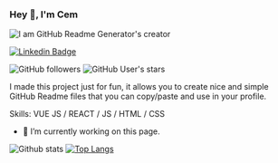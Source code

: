 ### Hey 👋, I'm Cem

![I am GitHub Readme Generator's creator](https://arturssmirnovs.github.io/github-profile-readme-generator/images/banner.png)

[![Linkedin Badge](https://img.shields.io/badge/-c3mcavus-blue?style=flat-square&logo=Linkedin&logoColor=white&link=https://www.linkedin.com/in/c3mcavus/)](https://www.linkedin.com/in/c3mcavus/)

![GitHub followers](https://img.shields.io/github/followers/c3mcavus) ![GitHub User's stars](https://img.shields.io/github/stars/c3mcavus)

I made this project just for fun, it allows you to create nice and simple GitHub Readme files that you can copy/paste and use in your profile.

Skills: VUE JS / REACT / JS / HTML / CSS

- 🔭 I’m currently working on this page. 

![Github stats](https://github-readme-stats.vercel.app/api?username=c3mcavus&show_icons=true&theme=radical) [![Top Langs](https://github-readme-stats.vercel.app/api/top-langs/?username=c3mcavus&show_icons=true&theme=radical)](https://github.com/anuraghazra/github-readme-stats)








